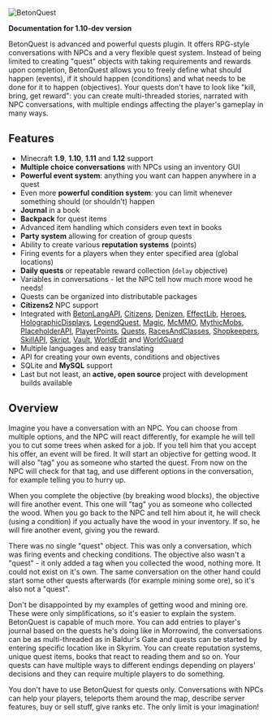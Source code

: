 ![BetonQuest](https://betonquest.pl/assets/logo.png)

**Documentation for 1.10-dev version**

BetonQuest is advanced and powerful quests plugin. It offers RPG-style conversations with NPCs and a very flexible quest system. Instead of being limited to creating "quest" objects with taking requirements and rewards upon completion, BetonQuest allows you to freely define what should happen (events), if it should happen (conditions) and what needs to be done for it to happen (objectives). Your quests don't have to look like "kill, bring, get reward": you can create multi-threaded stories, narrated with NPC conversations, with multiple endings affecting the player's gameplay in many ways.

## Features

* Minecraft **1.9**, **1.10**, **1.11** and **1.12** support
* **Multiple choice conversations** with NPCs using an inventory GUI
* **Powerful event system**: anything you want can happen anywhere in a quest
* Even more **powerful condition system**: you can limit whenever something should (or shouldn't) happen
* **Journal** in a book
* **Backpack** for quest items
* Advanced item handling which considers even text in books
* **Party system** allowing for creation of group quests
* Ability to create various **reputation systems** (points)
* Firing events for a players when they enter specified area (global locations)
* **Daily quests** or repeatable reward collection (`delay` objective)
* Variables in conversations - let the NPC tell how much more wood he needs!
* Quests can be organized into distributable packages
* **Citizens2** NPC support
* Integrated with [BetonLangAPI](https://github.com/Co0sh/BetonLangAPI), [Citizens](https://dev.bukkit.org/bukkit-plugins/citizens/), [Denizen](https://dev.bukkit.org/bukkit-plugins/denizen/), [EffectLib](https://dev.bukkit.org/bukkit-plugins/effectlib/), [Heroes](https://dev.bukkit.org/bukkit-plugins/heroes/), [HolographicDisplays](https://dev.bukkit.org/bukkit-plugins/holographic-displays/), [LegendQuest](https://dev.bukkit.org/bukkit-plugins/legendquest/), [Magic](https://dev.bukkit.org/bukkit-plugins/magic/), [McMMO](https://dev.bukkit.org/bukkit-plugins/mcmmo/), [MythicMobs](https://dev.bukkit.org/bukkit-plugins/mythicmobs/), [PlaceholderAPI](https://www.spigotmc.org/resources/placeholderapi.6245/), [PlayerPoints](https://dev.bukkit.org/bukkit-plugins/playerpoints/), [Quests](https://dev.bukkit.org/bukkit-plugins/quests/), [RacesAndClasses](https://dev.bukkit.org/bukkit-plugins/racesandclasses/), [Shopkeepers](https://dev.bukkit.org/bukkit-plugins/shopkeepers/), [SkillAPI](https://dev.bukkit.org/bukkit-plugins/skillapi/), [Skript](https://dev.bukkit.org/bukkit-plugins/skript/), [Vault](https://dev.bukkit.org/bukkit-plugins/vault/), [WorldEdit](https://dev.bukkit.org/bukkit-plugins/worldedit/) and [WorldGuard](https://dev.bukkit.org/bukkit-plugins/worldguard/)
* Multiple languages and easy translating
* API for creating your own events, conditions and objectives
* SQLite and **MySQL** support
* Last but not least, an **active, open source** project with development builds available

## Overview

Imagine you have a conversation with an NPC. You can choose from multiple options, and the NPC will react differently, for example he will tell you to cut some trees when asked for a job. If you tell him that you accept his offer, an event will be fired. It will start an objective for getting wood. It will also "tag" you as someone who started the quest. From now on the NPC will check for that tag, and use different options in the conversation, for example telling you to hurry up.

When you complete the objective (by breaking wood blocks), the objective will fire another event. This one will "tag" you as someone who collected the wood. When you go back to the NPC and tell him about it, he will check (using a condition) if you actually have the wood in your inventory. If so, he will fire another event, giving you the reward.

There was no single "quest" object. This was only a conversation, which was firing events and checking conditions. The objective also wasn't a "quest" - it only added a tag when you collected the wood, nothing more. It could not exist on it's own. The same conversation on the other hand could start some other quests afterwards (for example mining some ore), so it's also not a "quest".

Don't be disappointed by my examples of getting wood and mining ore. These were only simplifications, so it's easier to explain the system. BetonQuest is capable of much more. You can add entries to player's journal based on the quests he's doing like in Morrowind, the conversations can be as multi-threaded as in Baldur's Gate and quests can be started by entering specific location like in Skyrim. You can create reputation systems, unique quest items, books that react to reading them and so on. Your quests can have multiple ways to different endings depending on players' decisions and they can require multiple players to do something.

You don't have to use BetonQuest for quests only. Conversations with NPCs can help your players, teleports them around the map, describe server features, buy or sell stuff, give ranks etc. The only limit is your imagination!
